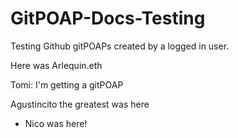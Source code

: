 # GitPOAP-Docs-Testing
Testing Github gitPOAPs created by a logged in user.

Here was Arlequin.eth

Tomi: I'm getting a gitPOAP

Agustincito the greatest was here


- Nico was here!


